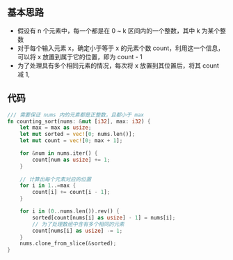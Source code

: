 ## 基本思路
+ 假设有 n 个元素中，每一个都是在 0 ~ k 区间内的一个整数，其中 k 为某个整数
+ 对于每个输入元素 x，确定小于等于 x 的元素个数 count，利用这一个信息，可以将 x 放置到属于它的位置，即为 count - 1
+ 为了处理具有多个相同元素的情况，每次将 x 放置到其位置后，将其 count 减 1,

## 代码
```rust
/// 需要保证 nums 内的元素都是正整数，且都小于 max
fn counting_sort(nums: &mut [i32], max: i32) {
    let max = max as usize;
    let mut sorted = vec![0; nums.len()];
    let mut count = vec![0; max + 1];

    for &num in nums.iter() {
        count[num as usize] += 1;
    }
    
    // 计算出每个元素对应的位置
    for i in 1..=max {
        count[i] += count[i - 1];
    }

    for i in (0..nums.len()).rev() {
        sorted[count[nums[i] as usize] - 1] = nums[i];
        // 为了处理数组中含有多个相同的元素
        count[nums[i] as usize] -= 1;
    }
    nums.clone_from_slice(&sorted);
}
```



